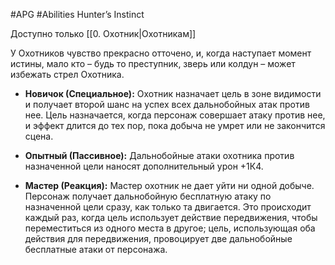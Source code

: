 #APG #Abilities
Hunter’s Instinct

Доступно только [[0. Охотник|Охотникам]] 

У Охотников чувство прекрасно отточено, и, когда наступает момент истины, мало кто – будь то преступник, зверь или колдун – может избежать стрел Охотника.  

- **Новичок (Специальное):** Охотник назначает цель в зоне видимости и получает второй шанс на успех всех дальнобойных атак против нее. Цель назначается, когда персонаж совершает атаку против нее, и эффект длится до тех пор, пока добыча не умрет или не закончится сцена. 

- **Опытный (Пассивное):** Дальнобойные атаки охотника против назначенной цели наносят дополнительный урон +1К4. 

- **Мастер (Реакция):** Мастер охотник не дает уйти ни одной добыче. Персонаж получает дальнобойную бесплатную атаку по назначенной цели сразу, как только та двигается. Это происходит каждый раз, когда цель использует действие передвижения, чтобы переместиться из одного места в другое; цель, использующая оба действия для передвижения, провоцирует две дальнобойные бесплатные атаки от персонажа.  